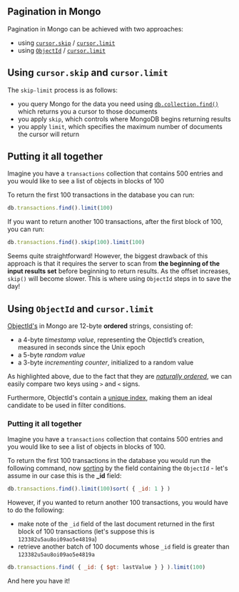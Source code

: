 ## Pagination in Mongo

Pagination in Mongo can be achieved with two approaches:
- using [`cursor.skip`](https://docs.mongodb.com/manual/reference/method/cursor.skip/) / [`cursor.limit`](https://docs.mongodb.com/manual/reference/method/cursor.limit/)
- using [`ObjectId`](https://docs.mongodb.com/manual/reference/bson-types/#objectid) / [`cursor.limit`](https://docs.mongodb.com/manual/reference/method/cursor.limit/)

## Using `cursor.skip` and `cursor.limit`

The `skip-limit` process is as follows:
- you query Mongo for the data you need using [`db.collection.find()`](https://docs.mongodb.com/manual/reference/method/db.collection.find/#db.collection.find) which returns you a cursor to those documents
- you apply `skip`, which controls where MongoDB begins returning results 
- you apply `limit`, which specifies the maximum number of documents the cursor will return

## Putting it all together

Imagine you have a `transactions` collection that contains 500 entries and you would like to see a list of objects in blocks of 100

To return the first 100 transactions in the database you can run:
```javascript
db.transactions.find().limit(100) 
```

If you want to return another 100 transactions, after the first block of 100, you can run:
```javascript
db.transactions.find().skip(100).limit(100)
```

Seems quite straightforward! However, the biggest drawback of this approach is that it requires the server to scan from **the beginning of the input results set** before beginning to return results. As the offset increases, `skip()` will become slower. This is where using `ObjectId` steps in to save the day!

## Using `ObjectId` and `cursor.limit`

[ObjectId's](https://docs.mongodb.com/manual/reference/bson-types/#objectid) in Mongo are 12-byte **ordered** strings, consisting of:
- a 4-byte *timestamp value*, representing the ObjectId’s creation, measured in seconds since the Unix epoch
- a 5-byte *random value*
- a 3-byte *incrementing counter*, initialized to a random value

As highlighted above, due to the fact that they are [*naturally ordered*](https://en.m.wikipedia.org/wiki/Natural_sort_order), we can easily compare two keys using `>` and `<` signs.

Furthermore, ObjectId's contain a [unique index](https://docs.mongodb.com/manual/core/index-unique/#index-type-unique), making them an ideal candidate to be used in filter conditions.

### Putting it all together

Imagine you have a `transactions` collection that contains 500 entries and you would like to see a list of objects in blocks of 100.

To return the first 100 transactions in the database you would run the following command, now [sorting](https://docs.mongodb.com/manual/reference/operator/meta/orderby/) by the field containing the `ObjectId` - let's assume in our case this is the **_id** field:
```javascript
db.transactions.find().limit(100)sort( { _id: 1 } )
```

However, if you wanted to return another 100 transactions, you would have to do the following:
- make note of the `_id` field of the last document returned in the first block of 100 transactions (let's suppose this is `123382u5au8oi09ao5e4819a`)
- retrieve another batch of 100 documents whose `_id` field is greater than `123382u5au8oi09ao5e4819a`

```javascript
db.transactions.find( { _id: { $gt: lastValue } } ).limit(100)
```

And here you have it!
